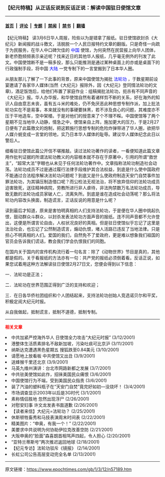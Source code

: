 ### 【纪元特稿】从正话反说到反话正说：解读中国驻日使馆文章

---

#### [首页](../../../..?n57189) &nbsp;|&nbsp; [评论](../../../../../epoch-comment?n57189) &nbsp;|&nbsp; [专题](../../../../../epoch-special?n57189) &nbsp;|&nbsp; [禁闻](../../../../../epoch-news?n57189) &nbsp;|&nbsp; [禁书](../../../../../books?n57189) &nbsp;|&nbsp; [翻墙](https://github.com/gfw-breaker/nogfw/blob/master/README.md?n57189)


<div class="post_content" id="artbody" itemprop="articleBody">
 <!-- article content begin -->
 <p>
  【纪元特稿】 读3月6日华人周报，险些以为是错拿了报纸。驻日使馆欲封杀《大纪元》新闻报的战斗徼文，活脱脱一个人民日报特约文章的翻版。只是奇怪一向疏于为民服务，在华人中口碑欠佳的
  <ok href="http://www3.epochtimes.com/news/epochnews/main/2.html">
   <font color="blue">
    中国
   </font>
  </ok>
  使馆，为何突然在民营报上向华人团体，新老侨胞频频表示亲近呢？找来近日的其他华人报纸，几乎毫无例外的刊发了此文。中国使馆断不是一稿多投，那么只能推测是通过某种桌面上的亦或是桌面下的行政强制手段，将中国
  <ok href="http://www3.epochtimes.com/news/epochnews/main/2.html">
   <font color="blue">
    大陆
   </font>
  </ok>
  一党专制下的一言堂搬到了日本华人圈。
 </p>
 <p>
  从朋友那儿了解了一下此事的背景，原来中国使馆为揭批
  <ok href="http://falundafa.org">
   <font color="blue">
    法轮功
   </font>
  </ok>
  ，于数星期前设宴邀请了各家华人媒体(当然《大纪元》报除外，因《大纪元》登同情法轮功的文章)，酒足饭饱后，给他们布置了家庭作业：组稿揭批法轮功，扼杀有不同声音的《大纪元》报。华人办华报，和华使馆自然有着诸样剪不断的关系，好在海外的知识人自由意志未丧，虽有五斗米的难处，仍不免厌恶此种思想专制作派，加上批法轮功实在不是易事，本来就没有的事硬要抹黑，若不涉及良心的问题，其难度亦不压于平地造车，空中架楼。于是对他们的授意来了个不理不睬。中国使馆等了两个星期不见当地华人动静，情急之中，使馆亲自上阵，施加更大的压力，于是2月27日便有了此篇徼文的炮制，把这颗施行思想专制的危险炸弹带进了华人圈，欲把华人媒介蜕变成一言堂的领地，实乃日本华人媒体的耻辱。建议华人媒体纪念此日以警后人。
 </p>
 <p>
  细看驻日使馆此篇公开信不堪推敲。读过法轮功著作的读者，一看便知道此篇文章用作批判证据的所谓法轮功教义的内容根本就不存在于原著中，引用的所谓“救世主”，“超常大法”字眼也从未见于任何法轮功著作中。文章指称法轮功制造社会动荡。法轮功成员不过是通过履行法律手段维护其合法权益，到底是什么使中国政府不能通过合法程序解决法轮功问题呢？到底又是什么使政府制造天安门自焚事件加罪法轮功，为其镇压制造借口呢？而公检法无视法治，将不放弃信仰的法轮功成员迫害致死，送往精神病院，劳教所进行非人虐待，非法拘禁数万名法轮功成员，导致无数的法轮功成员家破人亡，流离失所。到底是谁在造成社会动荡呢？那么将法轮功内容改头换面，制造谎言，正话反说的用意是什么呢？
 </p>
 <p>
  读到最后才知道，原来是害怕明真相的人们支持法轮功，于是便在华人圈中挑起仇恨，鼓动群众斗群众，以封杀发表法轮功方面声音的报纸。连不同声音都不允许登出，这便是所谓言论自由，人权状况良好的真相。但是驻日使馆似乎忘记了这里是法治社会，也忘记了公然制造谎言，煽动仇恨，堵人活路已违反了当地法律。只是担心不明真相的人们。爱国的我们，自然免不了爱政府，更是难以想象我们祖国的官员会告诉我们谎话，教会我们学会仇恨我们的同胞。
 </p>
 <p>
  在国内关于国内的宣传机构流行着一句名言：除了《动物世界》节目是真的，其他都是假的。关于看报纸的方法亦有一句：共产党的报纸必须倒着看。反话正说，如果您试着用这种方法解读驻日使馆2月27日文，您便会得到以下信息：
 </p>
 <p>
  一．法轮功是正法；
 </p>
 <p>
  二．法轮功在世界范围正得到广泛的支持和欢迎；
 </p>
 <p>
  三．在日各华侨社团组织和个人团结起来，支持法轮功创始人竞选诺贝尔和平奖，积极定阅大纪元时报。
 </p>
 <p>
  从自我做起，抵制谎言，抵制不道德，抵制专制。
 </p>
 <p>
 </p>
 <hr/>
 <p>
  <b>
   <font color="red">
    相关文章
   </font>
  </b>
  <br/>
 </p>
 <li>
  <ok href="http://epochtimes.com/news/epochnews/newscontent.asp?ID=57184" target="_blank">
   中共加紧严控海外华人 日使馆全力攻击“大纪元时报”
  </ok>
  (3/12/2001)
  <li>
   <ok href="http://epochtimes.com/news/epochnews/newscontent.asp?ID=56692" target="_blank">
    港整体生活质素排名不敌新加坡，污染吐痰可比京沪
   </ok>
   (3/11/2001)
   <li>
    <ok href="http://epochtimes.com/news/epochnews/newscontent.asp?ID=56538" target="_blank">
     纳斯达克遭遇黑色星期五 搜狐跌至0.84美元
    </ok>
    (3/10/2001)
    <li>
     <ok href="http://epochtimes.com/news/epochnews/newscontent.asp?ID=55930" target="_blank">
      请愿地上放看板 中共使馆又出丑
     </ok>
     (3/9/2001)
     <li>
      <ok href="http://epochtimes.com/news/epochnews/newscontent.asp?ID=56128" target="_blank">
       送蜂猴千里还北京
      </ok>
      (3/9/2001)
      <li>
       <ok href="http://epochtimes.com/news/epochnews/newscontent.asp?ID=55469" target="_blank">
        马英九维州演讲：台北市网路新都之发展
       </ok>
       (3/7/2001)
       <li>
        <ok href="http://epochtimes.com/news/epochnews/newscontent.asp?ID=55069" target="_blank">
         中共驻美使馆如此作，招徕美国民众痛恨
        </ok>
        (3/6/2001)
        <li>
         <ok href="http://epochtimes.com/news/epochnews/newscontent.asp?ID=55064" target="_blank">
          中国使馆行为不端，受到美国民众指责
         </ok>
         (3/6/2001)
         <li>
          <ok href="http://epochtimes.com/news/epochnews/newscontent.asp?ID=53888" target="_blank">
           装了汽油的塑料瓶子在“天安门自焚”竟完好如初—没烧坏！
          </ok>
          (3/4/2001)
          <li>
           <ok href="http://epochtimes.com/news/epochnews/newscontent.asp?ID=52731" target="_blank">
            市场调查显示2003年以后是3G时代
           </ok>
           (3/1/2001)
           <li>
            <ok href="http://epochtimes.com/news/epochnews/newscontent.asp?ID=51752" target="_blank">
             素称情侣胜地 忽然出现浮尸
            </ok>
            (2/26/2001)
            <li>
             <ok href="http://epochtimes.com/news/epochnews/newscontent.asp?ID=51668" target="_blank">
              对慰安妇事 许文龙发表书面道歉
             </ok>
             (2/26/2001)
             <li>
              <ok href="http://epochtimes.com/news/epochnews/newscontent.asp?ID=51097" target="_blank">
               【读者来信】大纪元=法轮功？
              </ok>
              (2/25/2001)
              <li>
               <ok href="http://epochtimes.com/news/epochnews/newscontent.asp?ID=50288" target="_blank">
                休斯顿牲畜秀和马技表演周末时间表
               </ok>
               (2/22/2001)
               <li>
                <ok href="http://epochtimes.com/news/epochnews/newscontent.asp?ID=50229" target="_blank">
                 精美图片：“申奥，有我一个！”
                </ok>
                (2/22/2001)
                <li>
                 <ok href="http://epochtimes.com/news/epochnews/newscontent.asp?ID=49845" target="_blank">
                  美要求中共说明为何协助伊拉克改善空防
                 </ok>
                 (2/21/2001)
                 <li>
                  <ok href="http://epochtimes.com/news/epochnews/newscontent.asp?ID=49395" target="_blank">
                   大阪申奥的“脸面”森喜朗首相骂声四起，令人担心
                  </ok>
                  (2/20/2001)
                  <li>
                   <ok href="http://epochtimes.com/news/epochnews/newscontent.asp?ID=48653" target="_blank">
                    “亚特兰蒂斯号”两次推迟返回地球
                   </ok>
                   (2/18/2001)
                   <li>
                    <ok href="http://epochtimes.com/news/epochnews/newscontent.asp?ID=47335" target="_blank">
                     【纪元专访】法轮功驳斥《镜报》
                    </ok>
                    (2/14/2001)
                    <li>
                     <ok href="http://epochtimes.com/news/epochnews/newscontent.asp?ID=46707" target="_blank">
                      长虹公司公告高层变动完全名单
                     </ok>
                     (2/13/2001)
                     <br/>
                     <!-- article content end -->
                     <div id="below_article_ad">
                     </div>
                    </li>
                   </li>
                  </li>
                 </li>
                </li>
               </li>
              </li>
             </li>
            </li>
           </li>
          </li>
         </li>
        </li>
       </li>
      </li>
     </li>
    </li>
   </li>
  </li>
 </li>
</div>


---

原文链接：https://www.epochtimes.com/gb/1/3/12/n57189.htm
